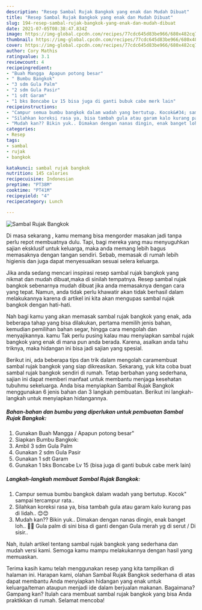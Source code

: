 ```yaml
---
description: "Resep Sambal Rujak Bangkok yang enak dan Mudah Dibuat"
title: "Resep Sambal Rujak Bangkok yang enak dan Mudah Dibuat"
slug: 194-resep-sambal-rujak-bangkok-yang-enak-dan-mudah-dibuat
date: 2021-07-05T08:38:47.834Z
image: https://img-global.cpcdn.com/recipes/77cdc645d83be966/680x482cq70/sambal-rujak-bangkok-foto-resep-utama.jpg
thumbnail: https://img-global.cpcdn.com/recipes/77cdc645d83be966/680x482cq70/sambal-rujak-bangkok-foto-resep-utama.jpg
cover: https://img-global.cpcdn.com/recipes/77cdc645d83be966/680x482cq70/sambal-rujak-bangkok-foto-resep-utama.jpg
author: Cory Mathis
ratingvalue: 3.1
reviewcount: 4
recipeingredient:
- "Buah Mangga  Apapun potong besar"
- " Bumbu Bangkok"
- "3 sdm Gula Palm"
- "2 sdm Gula Pasir"
- "1 sdt Garam"
- "1 bks Boncabe Lv 15 bisa juga di ganti bubuk cabe merk lain"
recipeinstructions:
- "Campur semua bumbu bangkok dalam wadah yang bertutup. Kocok&#34; sampai tercampur rata.."
- "Silahkan koreksi rasa ya, bisa tambah gula atau garam kalo kurang pas di lidah.. 😊😊"
- "Mudah kan?? Bikin yuk.. Dimakan dengan nanas dingin, enak banget loh.. 🤤🤤 Gula palm di sini bisa di ganti dengan Gula merah yg di serut / Di sisir.."
categories:
- Resep
tags:
- sambal
- rujak
- bangkok

katakunci: sambal rujak bangkok 
nutrition: 145 calories
recipecuisine: Indonesian
preptime: "PT38M"
cooktime: "PT41M"
recipeyield: "4"
recipecategory: Lunch

---
```



![Sambal Rujak Bangkok](https://img-global.cpcdn.com/recipes/77cdc645d83be966/680x482cq70/sambal-rujak-bangkok-foto-resep-utama.jpg)

Di masa  sekarang , kamu memang bisa mengorder masakan jadi tanpa perlu repot membuatnya dulu. Tapi, bagi mereka yang mau menyuguhkan sajian eksklusif untuk keluarga, maka anda memang lebih bagus memasaknya dengan tangan sendiri. Sebab, memasak di rumah lebih higienis dan juga dapat menyesuaikan sesuai selera keluarga.

Jika anda sedang mencari inspirasi resep sambal rujak bangkok yang nikmat dan mudah dibuat,maka di sinilah tempatnya. Resep sambal rujak bangkok  sebenarnya mudah dibuat jika anda memasaknya dengan cara yang tepat. Namun, anda tidak perlu khawatir akan tidak berhasil dalam melakukannya 
karena di artikel ini kita akan mengupas sambal rujak bangkok dengan hati-hati.  



Nah bagi kamu yang akan memasak sambal rujak bangkok yang enak, ada beberapa tahap yang bisa dilakukan, pertama memilih jenis bahan, kemudian pemilihan bahan segar, hingga cara mengolah dan menyajikannya. kamu Tak perlu pusing kalau mau menyiapkan sambal rujak bangkok yang enak di mana pun anda berada. Karena, asalkan anda  tahu triknya, maka hidangan ini bisa jadi sajian yang spesial.

Berikut ini, ada beberapa tips dan trik dalam mengolah caramembuat sambal rujak bangkok yang siap dikreasikan. Sekarang, yuk kita coba buat sambal rujak bangkok sendiri di rumah. Tetap berbahan yang sederhana, sajian ini dapat memberi manfaat untuk membantu menjaga kesehatan tubuhmu sekeluarga. Anda bisa menyiapkan Sambal Rujak Bangkok menggunakan 6 jenis bahan dan 3 langkah pembuatan. Berikut ini langkah-langkah untuk menyiapkan hidangannya.

<!--inarticleads1-->

##### Bahan-bahan dan bumbu yang diperlukan untuk pembuatan Sambal Rujak Bangkok:

1. Gunakan Buah Mangga / Apapun potong besar&#34;
1. Siapkan  Bumbu Bangkok:
1. Ambil 3 sdm Gula Palm
1. Gunakan 2 sdm Gula Pasir
1. Gunakan 1 sdt Garam
1. Gunakan 1 bks Boncabe Lv 15 (bisa juga di ganti bubuk cabe merk lain)




<!--inarticleads2-->

##### Langkah-langkah membuat Sambal Rujak Bangkok:

1. Campur semua bumbu bangkok dalam wadah yang bertutup. Kocok&#34; sampai tercampur rata..
1. Silahkan koreksi rasa ya, bisa tambah gula atau garam kalo kurang pas di lidah.. 😊😊
1. Mudah kan?? Bikin yuk.. Dimakan dengan nanas dingin, enak banget loh.. 🤤🤤 Gula palm di sini bisa di ganti dengan Gula merah yg di serut / Di sisir..




Nah, itulah artikel tentang  sambal rujak bangkok  yang sederhana dan mudah versi kami. Semoga kamu mampu melakukannya dengan hasil yang memuaskan. 

Terima kasih kamu telah menggunakan resep yang kita tampilkan di halaman ini. Harapan kami, olahan  Sambal Rujak Bangkok sederhana di atas dapat membantu Anda menyiapkan hidangan yang enak untuk keluarga/teman ataupun menjadi ide dalam berjualan makanan. Bagaimana? Gampang kan? Itulah cara membuat sambal rujak bangkok yang bisa Anda praktikkan di rumah. Selamat mencoba!

